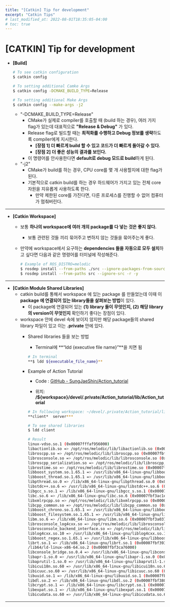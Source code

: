 ```yaml
---
title: "[Catkin] Tip for development"
excerpt: "Catkin Tips"
# last_modified_at: 2022-08-01T18:35:05-04:00
# toc: true
---
```

# [CATKIN] Tip for development

- **[Build]**
    
    ```bash
    # To see catkin configuration 
    $ catkin config
    
    # To setting additional Camke Args
    $ catkin config -DCMAKE_BUILD_TYPE=Release
    
    # To setting additional Make Args
    $ catkin config --make-args -j2
    ```
    
    - "-DCMAKE_BUILD_TYPE=Release"
        - CMake가 실제로 compiler를 호출할 때 (build 하는 경우), 여러 가지 flag가 있는데 대표적으로 **"Release & Debug"** 가 있다.
        - Release flag로 빌드할 때는 **최적화를 수행하고 Debug 정보를 생략**하도록 compiler에게 지시한다.
            - **[장점 1] 더 빠르게 build 할 수 있고 코드가 더 빠르게 돌아갈 수 있다.**
            - **[장점 2] 더 좋은 성능의 결과를 보인다.**
        - 이 명령어를 안사용한다면 **default로 debug 모드로 build**하게 된다.
    - "-j2"
        - CMake가 build를 하는 경우, CPU core를 몇 개 사용할지에 대한 flag가 된다.
        - 기본적으로 catkin build를 하는 경우 하드웨어가 가지고 있는 전체 core 자원을 지유롭게 사용하도록 한다.
            - 만약 제한된 core를 가진다면, 다른 프로세스를 진행할 수 없어 컴퓨터가 멈춰버린다.

---

- **[Catkin Workspace]**
    - 보통 **하나의 workspace에 여러 개의 package를 다 넣는 것은 좋지 않다.**
        - 보통 관련된 것들 끼리 묶어주고 변하지 않는 것들을 묶어주는게 좋다.
    - 만약에 workspace에서 요구하는 **dependencies 들을 자동으로 모두 설치**하고 싶다면 다음과 같은 명령어를 터미널에 작성해준다.
        
        ```bash
        # Example of ROS_DISTRO=melodic 
        $ rosdep install --from-paths ./src --ignore-packages-from-source --rosdistro ($ROS_DISTRO) -y
        $ rosdep install --from-paths src --ignore-src -r -y
        ```
        

---

- **[Catkin Module Shared Libraries]**
    - catkin build를 통해서 workspace 에 있는 package 를 만들었는데 이때 이 **package 에 연결되어 있는 library들을 살펴보는 방법**이 있다.
        - 이 package에 연결되어 있는 **(1) library 들이 무엇인지, (2) 해당 library의 version이 무엇인지** 확인하기 좋다는 장점이 있다.
    - workspace 안에 devel 속에 보이지 않지만 해당 package들의 shared library 파일이 있고 이는 **.private** 안에 있다.
        - Shared libraries 들을 보는 방법
            - Terminal에 **“ldd {executive file name}”**을 치면 됨
            
            ```bash
            # In terminal
            **$ ldd ${executable_file_name}**
            ```
            
        - Example of Action Tutorial
            - Code : [GitHub - SungJaeShin/Action_tutorial](https://github.com/SungJaeShin/Action_tutorial.git)

            - 위치: **/${workspace}/devel/.private/Action_tutorial/lib/Action_tutorial**
            
            ```bash
            # In following workspace: ~/devel/.private/Action_tutorial/lib/Action_tutorial
            **client*  server***
            
            # To see shared libraries
            $ ldd client
            
            # Result
            linux-vdso.so.1 (0x00007fffaf956000)
            libactionlib.so => /opt/ros/melodic/lib/libactionlib.so (0x00007fbf3c5e7000)
            libroscpp.so => /opt/ros/melodic/lib/libroscpp.so (0x00007fbf3c252000)
            librosconsole.so => /opt/ros/melodic/lib/librosconsole.so (0x00007fbf3c01c000)
            libroscpp_serialization.so => /opt/ros/melodic/lib/libroscpp_serialization.so (0x00007fbf3be19000)
            librostime.so => /opt/ros/melodic/lib/librostime.so (0x00007fbf3bbf9000)
            libboost_system.so.1.65.1 => /usr/lib/x86_64-linux-gnu/libboost_system.so.1.65.1 (0x00007fbf3b9f4000)
            libboost_thread.so.1.65.1 => /usr/lib/x86_64-linux-gnu/libboost_thread.so.1.65.1 (0x00007fbf3b7cf000)
            libpthread.so.0 => /lib/x86_64-linux-gnu/libpthread.so.0 (0x00007fbf3b5b0000)
            libstdc++.so.6 => /usr/lib/x86_64-linux-gnu/libstdc++.so.6 (0x00007fbf3b227000)
            libgcc_s.so.1 => /lib/x86_64-linux-gnu/libgcc_s.so.1 (0x00007fbf3b00f000)
            libc.so.6 => /lib/x86_64-linux-gnu/libc.so.6 (0x00007fbf3ac1e000)
            libxmlrpcpp.so => /opt/ros/melodic/lib/libxmlrpcpp.so (0x00007fbf3a9ff000)
            libcpp_common.so => /opt/ros/melodic/lib/libcpp_common.so (0x00007fbf3a7f4000)
            libboost_chrono.so.1.65.1 => /usr/lib/x86_64-linux-gnu/libboost_chrono.so.1.65.1 (0x00007fbf3a5ef000)
            libboost_filesystem.so.1.65.1 => /usr/lib/x86_64-linux-gnu/libboost_filesystem.so.1.65.1 (0x00007fbf3a3d5000)
            libm.so.6 => /lib/x86_64-linux-gnu/libm.so.6 (0x00007fbf3a037000)
            librosconsole_log4cxx.so => /opt/ros/melodic/lib/librosconsole_log4cxx.so (0x00007fbf39e1c000)
            librosconsole_backend_interface.so => /opt/ros/melodic/lib/librosconsole_backend_interface.so (0x00007fbf39c1a000)
            liblog4cxx.so.10 => /usr/lib/x86_64-linux-gnu/liblog4cxx.so.10 (0x00007fbf39851000)
            libboost_regex.so.1.65.1 => /usr/lib/x86_64-linux-gnu/libboost_regex.so.1.65.1 (0x00007fbf39549000)
            librt.so.1 => /lib/x86_64-linux-gnu/librt.so.1 (0x00007fbf39341000)
            /lib64/ld-linux-x86-64.so.2 (0x00007fbf3ca76000)
            libconsole_bridge.so.0.4 => /usr/lib/x86_64-linux-gnu/libconsole_bridge.so.0.4 (0x00007fbf3913c000)
            libapr-1.so.0 => /usr/lib/x86_64-linux-gnu/libapr-1.so.0 (0x00007fbf38f07000)
            libaprutil-1.so.0 => /usr/lib/x86_64-linux-gnu/libaprutil-1.so.0 (0x00007fbf38cdc000)
            libicui18n.so.60 => /usr/lib/x86_64-linux-gnu/libicui18n.so.60 (0x00007fbf3883b000)
            libicuuc.so.60 => /usr/lib/x86_64-linux-gnu/libicuuc.so.60 (0x00007fbf38483000)
            libuuid.so.1 => /lib/x86_64-linux-gnu/libuuid.so.1 (0x00007fbf3827c000)
            libdl.so.2 => /lib/x86_64-linux-gnu/libdl.so.2 (0x00007fbf38078000)
            libcrypt.so.1 => /lib/x86_64-linux-gnu/libcrypt.so.1 (0x00007fbf37e40000)
            libexpat.so.1 => /lib/x86_64-linux-gnu/libexpat.so.1 (0x00007fbf37c0e000)
            libicudata.so.60 => /usr/lib/x86_64-linux-gnu/libicudata.so.60 (0x00007fbf36065000)
            ```
            

---